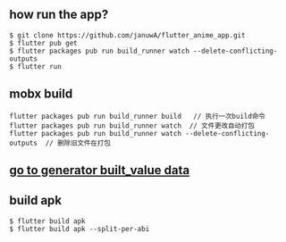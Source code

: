 ## how run the app?
```
$ git clone https://github.com/januwA/flutter_anime_app.git
$ flutter pub get
$ flutter packages pub run build_runner watch --delete-conflicting-outputs 
$ flutter run
```

## mobx build
```
flutter packages pub run build_runner build   // 执行一次build命令
flutter packages pub run build_runner watch  // 文件更改自动打包
flutter packages pub run build_runner watch --delete-conflicting-outputs  // 删除旧文件在打包
```

## [go to generator built_value data](https://januwa.github.io/p5-jsObj-builtValue/index.html)


## build apk
```
$ flutter build apk
$ flutter build apk --split-per-abi
```